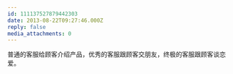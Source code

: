 ```yaml
---
id: 111137527879442303
date: 2013-08-22T09:27:46.000Z
reply: false
media_attachments: 0
---
```


普通的客服给顾客介绍产品，优秀的客服跟顾客交朋友，终极的客服跟顾客谈恋爱。

